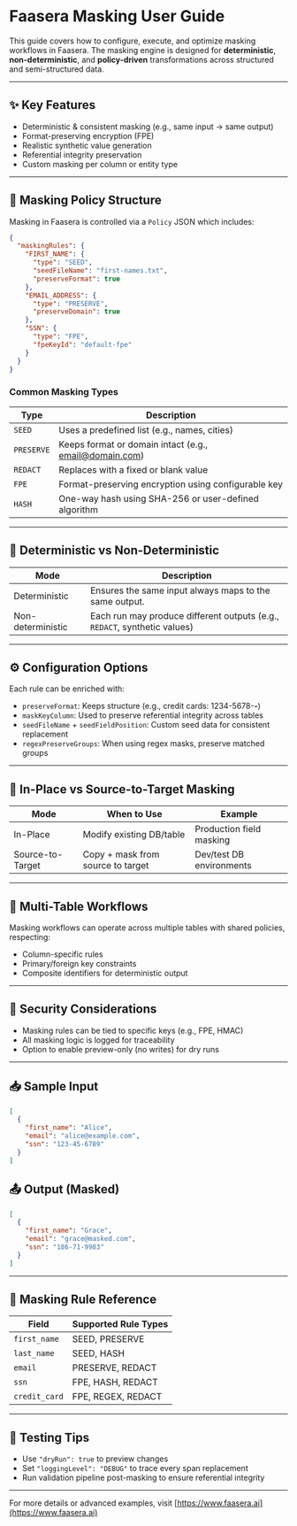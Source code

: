 
# Faasera Masking User Guide

This guide covers how to configure, execute, and optimize masking workflows in Faasera. The masking engine is designed for **deterministic**, **non-deterministic**, and **policy-driven** transformations across structured and semi-structured data.

---

## ✨ Key Features

- Deterministic & consistent masking (e.g., same input → same output)
- Format-preserving encryption (FPE)
- Realistic synthetic value generation
- Referential integrity preservation
- Custom masking per column or entity type

---

## 🔧 Masking Policy Structure

Masking in Faasera is controlled via a `Policy` JSON which includes:

```json
{
  "maskingRules": {
    "FIRST_NAME": {
      "type": "SEED",
      "seedFileName": "first-names.txt",
      "preserveFormat": true
    },
    "EMAIL_ADDRESS": {
      "type": "PRESERVE",
      "preserveDomain": true
    },
    "SSN": {
      "type": "FPE",
      "fpeKeyId": "default-fpe"
    }
  }
}
```

### Common Masking Types

| Type       | Description                                                        |
|------------|--------------------------------------------------------------------|
| `SEED`     | Uses a predefined list (e.g., names, cities)                       |
| `PRESERVE` | Keeps format or domain intact (e.g., email@domain.com)            |
| `REDACT`   | Replaces with a fixed or blank value                               |
| `FPE`      | Format-preserving encryption using configurable key                |
| `HASH`     | One-way hash using SHA-256 or user-defined algorithm               |

---

## 🧠 Deterministic vs Non-Deterministic

| Mode             | Description                                                              |
|------------------|--------------------------------------------------------------------------|
| Deterministic    | Ensures the same input always maps to the same output.                   |
| Non-deterministic| Each run may produce different outputs (e.g., `REDACT`, synthetic values)|

---

## ⚙️ Configuration Options

Each rule can be enriched with:

- `preserveFormat`: Keeps structure (e.g., credit cards: 1234-5678-****-****)
- `maskKeyColumn`: Used to preserve referential integrity across tables
- `seedFileName` + `seedFieldPosition`: Custom seed data for consistent replacement
- `regexPreserveGroups`: When using regex masks, preserve matched groups

---

## 🧪 In-Place vs Source-to-Target Masking

| Mode               | When to Use                        | Example                    |
|--------------------|------------------------------------|----------------------------|
| In-Place           | Modify existing DB/table           | Production field masking   |
| Source-to-Target   | Copy + mask from source to target  | Dev/test DB environments   |

---

## 🔁 Multi-Table Workflows

Masking workflows can operate across multiple tables with shared policies, respecting:

- Column-specific rules
- Primary/foreign key constraints
- Composite identifiers for deterministic output

---

## 🔐 Security Considerations

- Masking rules can be tied to specific keys (e.g., FPE, HMAC)
- All masking logic is logged for traceability
- Option to enable preview-only (no writes) for dry runs

---

## 📥 Sample Input

```json
[
  {
    "first_name": "Alice",
    "email": "alice@example.com",
    "ssn": "123-45-6789"
  }
]
```

## 📤 Output (Masked)

```json
[
  {
    "first_name": "Grace",
    "email": "grace@masked.com",
    "ssn": "186-71-9983"
  }
]
```

---

## 🧩 Masking Rule Reference

| Field              | Supported Rule Types       |
|--------------------|----------------------------|
| `first_name`       | SEED, PRESERVE             |
| `last_name`        | SEED, HASH                 |
| `email`            | PRESERVE, REDACT           |
| `ssn`              | FPE, HASH, REDACT          |
| `credit_card`      | FPE, REGEX, REDACT         |

---

## 🧪 Testing Tips

- Use `"dryRun": true` to preview changes
- Set `"loggingLevel": "DEBUG"` to trace every span replacement
- Run validation pipeline post-masking to ensure referential integrity

---

For more details or advanced examples, visit [https://www.faasera.ai](https://www.faasera.ai)
